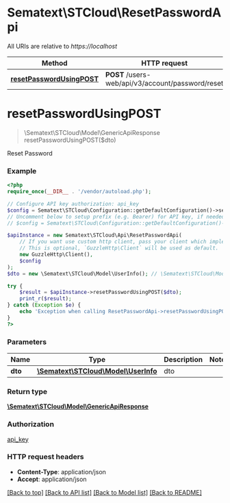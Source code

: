 # Sematext\STCloud\ResetPasswordApi

All URIs are relative to *https://localhost*

Method | HTTP request | Description
------------- | ------------- | -------------
[**resetPasswordUsingPOST**](ResetPasswordApi.md#resetPasswordUsingPOST) | **POST** /users-web/api/v3/account/password/reset | Reset Password


# **resetPasswordUsingPOST**
> \Sematext\STCloud\Model\GenericApiResponse resetPasswordUsingPOST($dto)

Reset Password

### Example
```php
<?php
require_once(__DIR__ . '/vendor/autoload.php');

// Configure API key authorization: api_key
$config = Sematext\STCloud\Configuration::getDefaultConfiguration()->setApiKey('Authorization', 'YOUR_API_KEY');
// Uncomment below to setup prefix (e.g. Bearer) for API key, if needed
// $config = Sematext\STCloud\Configuration::getDefaultConfiguration()->setApiKeyPrefix('Authorization', 'Bearer');

$apiInstance = new Sematext\STCloud\Api\ResetPasswordApi(
    // If you want use custom http client, pass your client which implements `GuzzleHttp\ClientInterface`.
    // This is optional, `GuzzleHttp\Client` will be used as default.
    new GuzzleHttp\Client(),
    $config
);
$dto = new \Sematext\STCloud\Model\UserInfo(); // \Sematext\STCloud\Model\UserInfo | dto

try {
    $result = $apiInstance->resetPasswordUsingPOST($dto);
    print_r($result);
} catch (Exception $e) {
    echo 'Exception when calling ResetPasswordApi->resetPasswordUsingPOST: ', $e->getMessage(), PHP_EOL;
}
?>
```

### Parameters

Name | Type | Description  | Notes
------------- | ------------- | ------------- | -------------
 **dto** | [**\Sematext\STCloud\Model\UserInfo**](../Model/UserInfo.md)| dto |

### Return type

[**\Sematext\STCloud\Model\GenericApiResponse**](../Model/GenericApiResponse.md)

### Authorization

[api_key](../../README.md#api_key)

### HTTP request headers

 - **Content-Type**: application/json
 - **Accept**: application/json

[[Back to top]](#) [[Back to API list]](../../README.md#documentation-for-api-endpoints) [[Back to Model list]](../../README.md#documentation-for-models) [[Back to README]](../../README.md)

